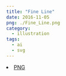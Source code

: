 ```yaml
---
title: "Fine Line"
date: 2016-11-05
png: ./Fine_Line.png
category:
  - illustration
tags:
  - ai
  - svg
---
```

<li><a href="./Fine_Line.png" download className="btn-png">PNG</a></li>